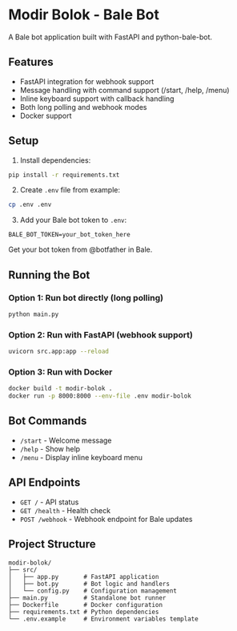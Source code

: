 # Modir Bolok - Bale Bot

A Bale bot application built with FastAPI and python-bale-bot.

## Features

- FastAPI integration for webhook support
- Message handling with command support (/start, /help, /menu)
- Inline keyboard support with callback handling
- Both long polling and webhook modes
- Docker support

## Setup

1. Install dependencies:
```bash
pip install -r requirements.txt
```

2. Create `.env` file from example:
```bash
cp .env .env
```

3. Add your Bale bot token to `.env`:
```
BALE_BOT_TOKEN=your_bot_token_here
```

Get your bot token from @botfather in Bale.

## Running the Bot

### Option 1: Run bot directly (long polling)
```bash
python main.py
```

### Option 2: Run with FastAPI (webhook support)
```bash
uvicorn src.app:app --reload
```

### Option 3: Run with Docker
```bash
docker build -t modir-bolok .
docker run -p 8000:8000 --env-file .env modir-bolok
```

## Bot Commands

- `/start` - Welcome message
- `/help` - Show help
- `/menu` - Display inline keyboard menu

## API Endpoints

- `GET /` - API status
- `GET /health` - Health check
- `POST /webhook` - Webhook endpoint for Bale updates

## Project Structure

```
modir-bolok/
├── src/
│   ├── app.py       # FastAPI application
│   ├── bot.py       # Bot logic and handlers
│   └── config.py    # Configuration management
├── main.py          # Standalone bot runner
├── Dockerfile       # Docker configuration
├── requirements.txt # Python dependencies
└── .env.example     # Environment variables template
```